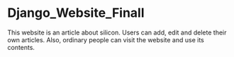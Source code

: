 # Django_Website_Finall
This website is an article about silicon. Users can add, edit and delete their own articles. Also, ordinary people can visit the website and use its contents.

